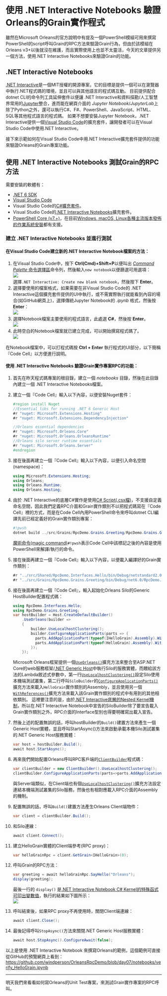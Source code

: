
# 使用 .NET Interactive Notebooks 驗證Orleans的Grain實作程式

雖然在Microsoft Orleans的官方說明中有提及一個PowerShell模組可用來撰寫PowerShell的script呼叫Grain的RPC方法來驗證Grain行為，但由於該模組在Orleans v3+以後就沒在維護，而且實際使用上也並不太靈活，今天的文章提供另一個方法，使用.NET Interactive Notebooks來驗證Grain的功能。

## .NET Interactive Notebooks

[.NET Interactive](https://github.com/dotnet/interactive)是一個MIT授權的開源專案，它的目標是提供一個可以在瀏覽器中執行.NET程式碼的環境，並且可以與其他語言的程式碼互動。
目前提供配合 dotnet CLI的命令列工具延伸套件以便讓 .NET Interactive和資料探勘/人工智慧界常用的[Jupyter](https://jupyter.org/)整合，進而能在網頁介面的 *Jupyter Notebook*/*JupyterLab*上除了Python之外，還可以執行C#、F#、PowerShell、JavaScript、HTML、SQL等其他程式語言的程式碼。
如果不想要安裝Jupyter Notebook，.NET Interactive提供一個[Visual Studio Code](https://code.visualstudio.com/)的擴充套件，讓開發者可以在Visual Studio Code中使用.NET Interactive。

接下來示範如何在Visual Studio Code中用.NET Interactive擴充套件提供的功能來驗證Orleans的Grain專案功能。

## 使用 .NET Interactive Notebooks 測試Grain的RPC方法

需要安裝的軟體有：

- [.NET 6 SDK](https://aka.ms/DotNET_SDKs)
- [Visual Studio Code](https://code.visualstudio.com/Download)
- Visual Studio Code的[C#擴充套件](https://marketplace.visualstudio.com/items?itemName=ms-dotnettools.csharp)。
- Visual Studio Code的[.NET Interactive Notebooks](https://marketplace.visualstudio.com/items?itemName=ms-dotnettools.dotnet-interactive-vscode)擴充套件。
- [PowerShell Core (v7.+)](https://learn.microsoft.com/en-us/powershell/)，在目前[Windows, macOS, Linux各種主流版本發佈的作業系統安裝]()都有支援。

### 建立 .NET Interactive Notebooks 並進行測試

#### 在Visual Studio Code建立新的.NET Interactive Notebook檔案的方法：

1.  在Visual Studio Code中，按下 **Ctrl(Cmd)+Shift+P**以便叫出 [*Command Palette* 命令選擇區](https://code.visualstudio.com/docs/getstarted/userinterface#_command-palette)命令列，然後輸入`new notebook`以便篩選可用選項：  
    ![](open_new_notebook01.png)  
    選擇`.NET Interactive: Create new blank notebook`，然後按下 **Enter**。
2.  選擇要使用的檔案格式，如果需要在非Visual Studio Code的 .NET Interactive這個擴充套件提供的UI中執行，或不需實際執行就能看到內容的場合(如GitHub網頁上)，選擇傳統Jupyter Notebook的 *.ipynb* 格式，然後按 **Enter**：  
    ![](open_new_notebook02.png)
3.  選擇Notebook檔案主要使用的程式語言，此處選 **C#**，然後按 **Enter**。  
    ![](open_new_notebook03.png)
4.  此時空白的Notebook檔案就已建立完成，可以開始撰寫程式碼了。  
    ![](open_new_notebook04.png)

在Notebook檔案中，可以打程式碼按 **Ctrl + Enter** 執行程式的UI部分，以下簡稱『Code Cell』以方便進行說明。

#### 使用 .NET Interactive Notebooks 驗證Grain實作專案RPC的功能：

1.  首先在昨天程式碼專案的根目錄，建立一個 *notebooks* 目錄，然後在此目錄內建立一個 .NET Interactive Notebooks檔案。

2.  建立一個『Code Cell』輸入以下內容，以便安裝Nuget套件：

    ``` csharp
    #region install Nuget
    //Essential libs for running .NET 6 Generic Host
    #r "nuget: Microsoft.Extensions.Hosting"
    #r "nuget: Microsoft.Extensions.DependencyInjection"

    //Orleans essential dependencies
    #r "nuget: Microsoft.Orleans.Core"
    #r "nuget: Microsoft.Orleans.OrleansRuntime"
    //Orleans silo server runtime essentials
    #r "nuget: Microsoft.Orleans.Server"
    #endregion
    ```

3.  接在後面再建立一個『Code Cell』輸入以下內容，以便引入命名空間(namespace)：

    ``` csharp
    using Microsoft.Extensions.Hosting;
    using Orleans;
    using Orleans.Runtime;
    using Orleans.Hosting;
    ```

4.  由於 .NET Interactive的底層C#實作是使用[C# Script(.csx檔)](https://learn.microsoft.com/en-us/archive/msdn-magazine/2016/january/essential-net-csharp-scripting)，不支援自定義命名空間，因此我們定義RPC介面和Grain實作類別不以把程式碼寫在『Code Cell』裡的方式，而是在Code Cell內用PowerShell命令來呼叫dotnet CLI編譯先前已經定義好的Grain實作類別專案：

    ``` powershell
    #!pwsh
    dotnet build ../src/Grains/RpcDemo.Grains.Greeting/RpcDemo.Grains.Greeting.csproj --nologo --verbosity quiet
    ```

    [魔術命令(magic command)](https://github.com/dotnet/interactive/blob/main/docs/magic-commands.md)`#!pwsh`表示Code Cell中該標記之後的內容是使用PowerShell來解譯/執行的命令。

5.  接在後面再建立一個『Code Cell』輸入以下內容，以便載入編譯好的Grain實作類別：

    ``` csharp
    #r "../src/Shared/RpcDemo.Interfaces.Hello/bin/Debug/netstandard2.0/RpcDemo.Interfaces.Hello.dll"
    #r "../src/Grains/RpcDemo.Grains.Greeting/bin/Debug/net6.0/RpcDemo.Grains.Greeting.dll"
    ```

6.  接在後面再建立一個『Code Cell』，輸入起始化Orleans Silo的Generic HostBuilder配置程式碼：

    ``` csharp
    using RpcDemo.Interfaces.Hello;
    using RpcDemo.Grains.Greeting;
    var hostBuilder = Host.CreateDefaultBuilder()
        .UseOrleans(builder =>
        {
            builder.UseLocalhostClustering();
            builder.ConfigureApplicationParts(parts => {
              parts.AddApplicationPart(typeof(IHelloGrain).Assembly).WithReferences();
              parts.AddApplicationPart(typeof(HelloGrain).Assembly).WithReferences();
            });
        });
    ```

    Microsoft Orleans框架提供一個[`UseOrleans()`](https://learn.microsoft.com/en-us/dotnet/api/microsoft.extensions.hosting.generichostextensions.useorleans)擴充方法來整合至ASP.NET Core的web服務框架/[.NET Generic Host](https://learn.microsoft.com/en-us/aspnet/core/fundamentals/host/generic-host)中執行Silo的服務實體，而餵給該方法的Lambda敘述式參數中，第一行[`UseLocalhostClustering()`](https://learn.microsoft.com/en-us/dotnet/api/orleans.hosting.corehostingextensions.uselocalhostclustering)設定Silo使用本機端測試叢集，第二行呼叫`SiloBuilder`的[`ConfigureApplicationParts()`](https://learn.microsoft.com/en-us/dotnet/api/orleans.hosting.silobuilderextensions.configureapplicationparts)擴充方法來載入`HelloGrain`實作類別的Assembly，並且使用另一個[`WithReferences()`](https://learn.microsoft.com/en-us/dotnet/api/orleans.applicationpartmanagerextensions.withreferences)擴充方法來載入該Grain實作類別的程式中有用到的其他相依類別。
    這裡要注意的是，由於[.NET Interactive底層的Nested Kernel機制](https://github.com/dotnet/interactive/blob/main/docs/kernels-overview.md)，所以在.NET Interactive Notebook中宣告的SiloBuilder除了要宣告載入Grain實作類別之外，RPC介面的Interface型別也得要明確寫出載入宣告。

7.  然後上述的配置無誤的話，呼叫hostBuilder的`Build()`建置方法來產生一個Generic Host實體，並且呼叫StartAsync()方法來啟動承載本機Silo測試叢集的.NET Generic Host服務實體：

    ``` csharp
    var host = hostBuilder.Build();
    await host.StartAsync();
    ```

8.  再來我們開始配置Orleans呼叫RPC客戶端的[`ClientBuilder`](https://docs.microsoft.com/en-us/dotnet/api/orleans.clientbuilder)程式碼：

    ``` csharp
    var clientBuilder = new ClientBuilder().UseLocalhostClustering();
    clientBuilder.ConfigureApplicationParts(parts=>parts.AddApplicationPart(typeof(IHelloGrain).Assembly));
    ```

    與Server端類似，在Client端也有個[`UseLocalhostClustering()`](https://learn.microsoft.com/en-us/dotnet/api/orleans.clientbuilderextensions.uselocalhostclustering)擴充方法設定連結本機端測試叢集的Silo服務，然後也有相對應載入RPC介面的Assembly的機制。

9.  配置無誤的話，呼叫`Build()`建置方法產生Orleans Client端物件：

    ``` csharp
    var client = clientBuilder.Build();
    ```

10. 和Silo連線：

    ``` csharp
    await client.Connect();
    ```

11. 建立HelloGrain實體的Client端參考(RPC proxy)：

    ``` csharp
    var helloGrainRpc = client.GetGrain<IHelloGrain>(0);
    ```

12. 呼叫Grain的RPC方法：

    ``` csharp
    var greeting = await helloGrainRpc.SayHello("Orleans");
    display(greeting);
    ```

    最後一行的 `display()` 是[.NET Interactive Notebook C# Kernel的特殊函式可印出變數值](https://github.com/dotnet/interactive/blob/main/docs/display-output-csharp.md)，執行的結果如下圖所示：  
    ![](run_rpc_result.png)

13. 呼叫結束後，如果RPC proxy不再使用時，關閉Client端連線：

    ``` csharp
    await client.Close();
    ```

14. 最後記得呼叫`StopAsync()`方法來關閉.NET Generic Host服務實體：

    ``` csharp
    await host.StopAsync().ConfigureAwait(false);
    ```

以上是使用 .NET Interactive Notebook 來撰寫Orleans的範例，這個範例可直接從GitHub的預覽網頁上看到：  
https://github.com/windperson/OrleansRpcDemo/blob/day07/notebooks/verify_HelloGrain.ipynb

------------------------------------------------------------------------

明天我們來看看如何寫Orleans的Unit Test專案，來測試Grain實作專案的RPC呼叫。
